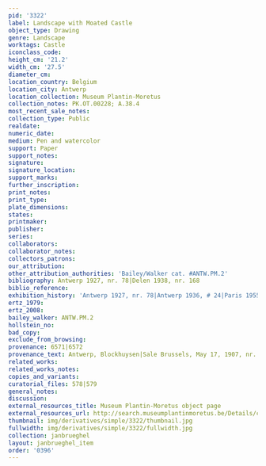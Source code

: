 ```yaml
---
pid: '3322'
label: Landscape with Moated Castle
object_type: Drawing
genre: Landscape
worktags: Castle
iconclass_code:
height_cm: '21.2'
width_cm: '27.5'
diameter_cm:
location_country: Belgium
location_city: Antwerp
location_collection: Museum Plantin-Moretus
collection_notes: PK.OT.00228; A.38.4
most_recent_sale_notes:
collection_type: Public
realdate:
numeric_date:
medium: Pen and watercolor
support: Paper
support_notes:
signature:
signature_location:
support_marks:
further_inscription:
print_notes:
print_type:
plate_dimensions:
states:
printmaker:
publisher:
series:
collaborators:
collaborator_notes:
collectors_patrons:
our_attribution:
other_attribution_authorities: 'Bailey/Walker cat. #ANTW.PM.2'
bibliography: Antwerp 1927, nr. 78|Delen 1938, nr. 168
biblio_reference:
exhibition_history: 'Antwerp 1927, nr. 78|Antwerp 1936, # 24|Paris 1955, nr. 199'
ertz_1979:
ertz_2008:
bailey_walker: ANTW.PM.2
hollstein_no:
bad_copy:
exclude_from_browsing:
provenance: 6571|6572
provenance_text: Antwerp, Blockhuysen|Sale Brussels, May 17, 1907, nr. 473
related_works:
related_works_notes:
copies_and_variants:
curatorial_files: 578|579
general_notes:
discussion:
external_resources_title: Museum Plantin-Moretus object page
external_resources_url: http://search.museumplantinmoretus.be/Details/collect/276959
thumbnail: img/derivatives/simple/3322/thumbnail.jpg
fullwidth: img/derivatives/simple/3322/fullwidth.jpg
collection: janbrueghel
layout: janbrueghel_item
order: '0396'
---
```


